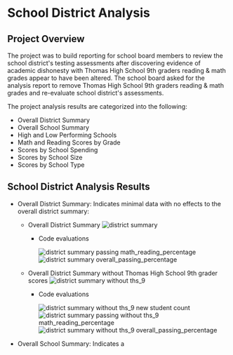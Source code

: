 # School District Analysis

## Project Overview
The project was to build reporting for school board members to review the school district's testing assessments after discovering evidence of academic dishonesty with Thomas High School 9th graders reading & math grades appear to have been altered. The school board asked for the analysis report to remove Thomas High School 9th graders reading & math grades and re-evaluate school district's assessments.

The project analysis results are categorized into the following:
  - Overall District Summary
  - Overall School Summary
  - High and Low Performing Schools
  - Math and Reading Scores by Grade
  - Scores by School Spending
  - Scores by School Size
  - Scores by School Type

## School District Analysis Results
  - Overall District Summary:
    Indicates minimal data with no effects to the overall district summary:
    
    - Overall District Summary
    ![district summary](https://user-images.githubusercontent.com/92836648/143784006-f50c9501-99a5-4c87-ae83-58a89b858773.png)
    
      - Code evaluations
        
        ![district summary passing math_reading_percentage](https://user-images.githubusercontent.com/92836648/143784789-d4c1ae36-04b4-42d3-9e3f-7eb05aba3e35.png)
        ![district summary overall_passing_percentage](https://user-images.githubusercontent.com/92836648/143784788-a3dcb99b-a0d3-427f-90f3-141712d6b430.png)
      
    - Overall District Summary without Thomas High School 9th grader scores
    ![district summary without ths_9](https://user-images.githubusercontent.com/92836648/143784469-9f722a15-9033-49cd-8776-9a5795d8d89d.png)
    
      - Code evaluations
        
        ![district summary without ths_9 new student count](https://user-images.githubusercontent.com/92836648/143784792-0207778e-225d-46b6-a851-b4bcc2585ea6.png)
        ![district summary passing without ths_9 math_reading_percentage](https://user-images.githubusercontent.com/92836648/143784791-7960acc4-df19-430d-ab39-1074086dceec.png)
        ![district summary without ths_9 overall_passing_percentage](https://user-images.githubusercontent.com/92836648/143784793-2c8e6332-820b-4b9e-bc69-f16c794875f1.png)
        
  - Overall School Summary:
    Indicates a 



